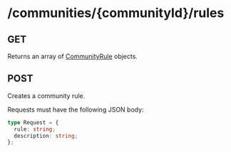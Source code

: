 # /communities/{communityId}/rules

## GET

Returns an array of [CommunityRule](/types#communityrule) objects.

## POST

Creates a community rule.

Requests must have the following JSON body:

```ts
type Request = {
  rule: string;
  description: string;
};
```
